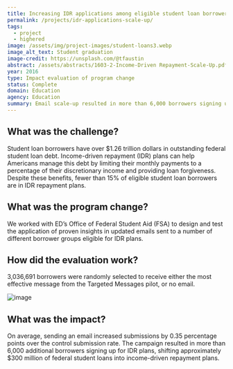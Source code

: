 ```yaml
---
title: Increasing IDR applications among eligible student loan borrowers - scale up
permalink: /projects/idr-applications-scale-up/
tags: 
  - project
  - highered
image: /assets/img/project-images/student-loans3.webp
image_alt_text: Student graduation
image-credit: https://unsplash.com/@tfaustin
abstract: /assets/abstracts/1603-2-Income-Driven Repayment-Scale-Up.pdf
year: 2016
type: Impact evaluation of program change
status: Complete
domain: Education
agency: Education
summary: Email scale-up resulted in more than 6,000 borrowers signing up for income driven repayment plans
---
```

## What was the challenge?
Student loan borrowers have over $1.26 trillion dollars in outstanding federal student loan debt. Income-driven repayment (IDR) plans can help Americans manage this debt by limiting their monthly payments to a percentage of their discretionary income and providing loan forgiveness. Despite these benefits, fewer than 15% of eligible student loan borrowers are in IDR repayment plans.

## What was the program change?
We worked with ED’s Office of Federal Student Aid (FSA) to design and test the application of proven insights in updated emails sent to a number of different borrower groups eligible for IDR plans.

## How did the evaluation work?
3,036,691 borrowers were randomly selected to receive either the most effective message from the Targeted Messages pilot, or no email.

![image]({{site.baseurl}}/assets/img/project-images/1603-2-graph.webp)

## What was the impact?
On average, sending an email increased submissions by 0.35 percentage points over the control submission rate. The campaign resulted in more than 6,000 additional borrowers signing up for IDR plans, shifting approximately $300 million of federal student loans into income-driven repayment plans.
